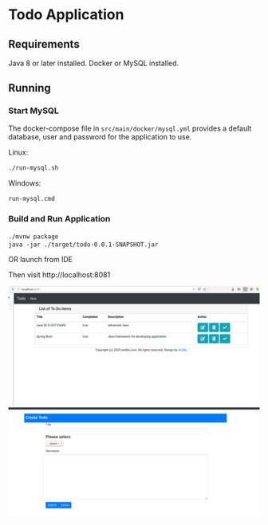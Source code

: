 # Todo Application

## Requirements

Java 8 or later installed.
Docker or MySQL installed.

## Running

### Start MySQL

The docker-compose file in `src/main/docker/mysql.yml` provides a default database, user and password for the application to use.

Linux:

```bash
./run-mysql.sh
```
Windows:
```cmd
run-mysql.cmd
```

### Build and Run Application
```
./mvnw package
java -jar ./target/todo-0.0.1-SNAPSHOT.jar
```

OR launch from IDE

Then visit http://localhost:8081

![](src/main/webapp/screenshots/index.png)
![](src/main/webapp/screenshots/add-edit.png)

